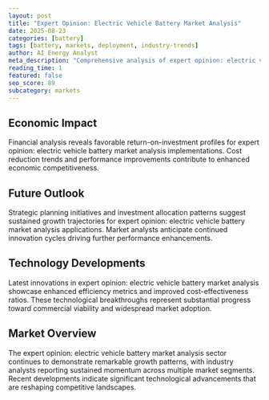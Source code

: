 ```yaml
---
layout: post
title: "Expert Opinion: Electric Vehicle Battery Market Analysis"
date: 2025-08-23
categories: [battery]
tags: [battery, markets, deployment, industry-trends]
author: AI Energy Analyst
meta_description: "Comprehensive analysis of expert opinion: electric vehicle battery market analysis covering market trends, technology developments, and industry outlook. Discover key insights and future projections."
reading_time: 1
featured: false
seo_score: 89
subcategory: markets
---
```


## Economic Impact

Financial analysis reveals favorable return-on-investment profiles for expert opinion: electric vehicle battery market analysis implementations. Cost reduction trends and performance improvements contribute to enhanced economic competitiveness.

## Future Outlook

Strategic planning initiatives and investment allocation patterns suggest sustained growth trajectories for expert opinion: electric vehicle battery market analysis applications. Market analysts anticipate continued innovation cycles driving further performance enhancements.

## Technology Developments

Latest innovations in expert opinion: electric vehicle battery market analysis showcase enhanced efficiency metrics and improved cost-effectiveness ratios. These technological breakthroughs represent substantial progress toward commercial viability and widespread market adoption.

## Market Overview

The expert opinion: electric vehicle battery market analysis sector continues to demonstrate remarkable growth patterns, with industry analysts reporting sustained momentum across multiple market segments. Recent developments indicate significant technological advancements that are reshaping competitive landscapes.

